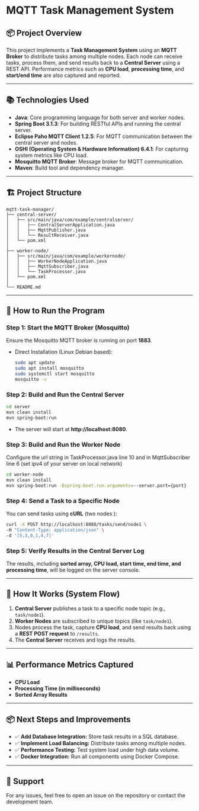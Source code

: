 # MQTT Task Management System

## 📦 Project Overview
This project implements a **Task Management System** using an **MQTT Broker** to distribute tasks among multiple nodes. Each node can receive tasks, process them, and send results back to a **Central Server** using a REST API. Performance metrics such as **CPU load**, **processing time**, and **start/end time** are also captured and reported.

---

## 📚 Technologies Used
- **Java**: Core programming language for both server and worker nodes.
- **Spring Boot 3.1.3**: For building RESTful APIs and running the central server.
- **Eclipse Paho MQTT Client 1.2.5**: For MQTT communication between the central server and nodes.
- **OSHI (Operating System & Hardware Information) 6.4.1**: For capturing system metrics like CPU load.
- **Mosquitto MQTT Broker**: Message broker for MQTT communication.
- **Maven**: Build tool and dependency manager.

---

## 🏗️ Project Structure
```plaintext
mqtt-task-manager/
├── central-server/
│   ├── src/main/java/com/example/centralserver/
│   │   ├── CentralServerApplication.java
│   │   ├── MqttPublisher.java
│   │   └── ResultReceiver.java
│   └── pom.xml
│
├── worker-node/
│   ├── src/main/java/com/example/workernode/
│   │   ├── WorkerNodeApplication.java
│   │   ├── MqttSubscriber.java
│   │   └── TaskProcessor.java
│   └── pom.xml
│
└── README.md
```

---

## 🚀 How to Run the Program

### **Step 1: Start the MQTT Broker (Mosquitto)**
Ensure the Mosquitto MQTT broker is running on port **1883**.
- Direct Installation (Linux Debian based):
  ```bash
  sudo apt update
  sudo apt install mosquitto
  sudo systemctl start mosquitto
  mosquitto -v
  ```

### **Step 2: Build and Run the Central Server**
```bash
cd server
mvn clean install
mvn spring-boot:run
```
- The server will start at **http://localhost:8080**.

### **Step 3: Build and Run the Worker Node**
Configure the url string in TaskProcessor.java line 10 and in MqttSubscriber line 6  (set ipv4 of your server on local network)

```bash
cd worker-node
mvn clean install
mvn spring-boot:run -Dspring-boot.run.arguments=--server.port={port}
```

### **Step 4: Send a Task to a Specific Node**
You can send tasks using **cURL** (two nodes ):
```bash
curl -X POST http://localhost:8080/tasks/send/node1 \
-H "Content-Type: application/json" \
-d '[5,3,8,1,4,7]'
```

### **Step 5: Verify Results in the Central Server Log**
The results, including **sorted array, CPU load, start time, end time, and processing time**, will be logged on the server console.

---

## 📡 How It Works (System Flow)
1. **Central Server** publishes a task to a specific node topic (e.g., `task/node1`).
2. **Worker Nodes** are subscribed to unique topics (like `task/node1`).
3. Nodes process the task, capture **CPU load**, and send results back using a **REST POST request** to `/results`.
4. The **Central Server** receives and logs the results.

---

## 📊 Performance Metrics Captured
- **CPU Load**
- **Processing Time (in milliseconds)**
- **Sorted Array Results**

---

## 📦 Next Steps and Improvements
- ✅ **Add Database Integration:** Store task results in a SQL database.
- ✅ **Implement Load Balancing:** Distribute tasks among multiple nodes.
- ✅ **Performance Testing:** Test system load under high data volume.
- ✅ **Docker Integration:** Run all components using Docker Compose.

---

## 📧 Support
For any issues, feel free to open an issue on the repository or contact the development team.

